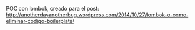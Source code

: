 POC con lombok, creado para el post: http://anotherdayanotherbug.wordpress.com/2014/10/27/lombok-o-como-eliminar-codigo-boilerplate/